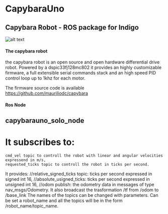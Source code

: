 # CapybaraUno
## Capybara Robot - ROS package for Indigo 
![alt text](http://i.imgur.com/QOzCvIJ.jpg "Capybara")
#### The capybara robot
the capybara robot is an open source and open hardware differential drive robot. Powered by a dspic33fj128mc802 it provides an highly customizable firmware, a full extensible serial commands stack and an high speed PID control loop up to 1khz for each motor.

The firmware source code is available https://github.com/mauriliodc/capybara

#### Ros Node
## capybarauno_solo_node
#  It subscribes to:
    cmd_vel topic to controll the robot with linear and angular velocities expressend in m/s,
    requested_ticks topic to controll the robot in ticks per second.
  It provides:
   //relative_signed_ticks topic: ticks per second expressed in signed int 16,
   //absolute_usigned_ticks: ticks per second expressed in unsigned int 16,
   //odom publish: the odometry data in messages of type nav_msgs/Odometry.
  It also broadcast the trasformation /tf from /odom to /base_link
The names of the topics can be changed with parameters. 
Can be set a robot_name and all the topics will be in the form /robot_name/topic_name.

  
